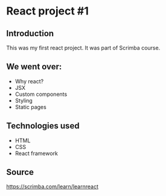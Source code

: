 # React project #1

## Introduction

This was my first react project. It was part of Scrimba course.

## We went over:
- Why react?
- JSX
- Custom components
- Styling
- Static pages

## Technologies used

- HTML
- CSS
- React framework

## Source

https://scrimba.com/learn/learnreact